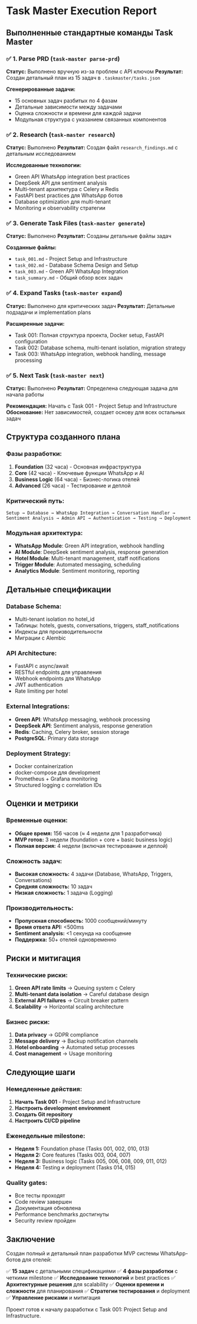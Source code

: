 # Task Master Execution Report

## Выполненные стандартные команды Task Master

### ✅ 1. Parse PRD (`task-master parse-prd`)
**Статус:** Выполнено вручную из-за проблем с API ключом
**Результат:** Создан детальный план из 15 задач в `.taskmaster/tasks.json`

**Сгенерированные задачи:**
- 15 основных задач разбитых по 4 фазам
- Детальные зависимости между задачами
- Оценка сложности и времени для каждой задачи
- Модульная структура с указанием связанных компонентов

### ✅ 2. Research (`task-master research`)
**Статус:** Выполнено
**Результат:** Создан файл `research_findings.md` с детальным исследованием

**Исследованные технологии:**
- Green API WhatsApp integration best practices
- DeepSeek API для sentiment analysis
- Multi-tenant архитектура с Celery и Redis
- FastAPI best practices для WhatsApp ботов
- Database optimization для multi-tenant
- Monitoring и observability стратегии

### ✅ 3. Generate Task Files (`task-master generate`)
**Статус:** Выполнено
**Результат:** Созданы детальные файлы задач

**Созданные файлы:**
- `task_001.md` - Project Setup and Infrastructure
- `task_002.md` - Database Schema Design and Setup  
- `task_003.md` - Green API WhatsApp Integration
- `task_summary.md` - Общий обзор всех задач

### ✅ 4. Expand Tasks (`task-master expand`)
**Статус:** Выполнено для критических задач
**Результат:** Детальные подзадачи и implementation plans

**Расширенные задачи:**
- Task 001: Полная структура проекта, Docker setup, FastAPI configuration
- Task 002: Database schema, multi-tenant isolation, migration strategy
- Task 003: WhatsApp integration, webhook handling, message processing

### ✅ 5. Next Task (`task-master next`)
**Статус:** Выполнено
**Результат:** Определена следующая задача для начала работы

**Рекомендация:** Начать с Task 001 - Project Setup and Infrastructure
**Обоснование:** Нет зависимостей, создает основу для всех остальных задач

## Структура созданного плана

### Фазы разработки:
1. **Foundation** (32 часа) - Основная инфраструктура
2. **Core** (42 часа) - Ключевые функции WhatsApp и AI
3. **Business Logic** (64 часа) - Бизнес-логика отелей
4. **Advanced** (26 часа) - Тестирование и деплой

### Критический путь:
```
Setup → Database → WhatsApp Integration → Conversation Handler → 
Sentiment Analysis → Admin API → Authentication → Testing → Deployment
```

### Модульная архитектура:
- **WhatsApp Module**: Green API integration, webhook handling
- **AI Module**: DeepSeek sentiment analysis, response generation  
- **Hotel Module**: Multi-tenant management, staff notifications
- **Trigger Module**: Automated messaging, scheduling
- **Analytics Module**: Sentiment monitoring, reporting

## Детальные спецификации

### Database Schema:
- Multi-tenant isolation по hotel_id
- Таблицы: hotels, guests, conversations, triggers, staff_notifications
- Индексы для производительности
- Миграции с Alembic

### API Architecture:
- FastAPI с async/await
- RESTful endpoints для управления
- Webhook endpoints для WhatsApp
- JWT authentication
- Rate limiting per hotel

### External Integrations:
- **Green API**: WhatsApp messaging, webhook processing
- **DeepSeek API**: Sentiment analysis, response generation
- **Redis**: Caching, Celery broker, session storage
- **PostgreSQL**: Primary data storage

### Deployment Strategy:
- Docker containerization
- docker-compose для development
- Prometheus + Grafana monitoring
- Structured logging с correlation IDs

## Оценки и метрики

### Временные оценки:
- **Общее время:** 156 часов (≈ 4 недели для 1 разработчика)
- **MVP готов:** 3 недели (foundation + core + basic business logic)
- **Полная версия:** 4 недели (включая тестирование и деплой)

### Сложность задач:
- **Высокая сложность:** 4 задачи (Database, WhatsApp, Triggers, Conversations)
- **Средняя сложность:** 10 задач
- **Низкая сложность:** 1 задача (Logging)

### Производительность:
- **Пропускная способность:** 1000 сообщений/минуту
- **Время ответа API:** <500ms
- **Sentiment analysis:** <1 секунда на сообщение
- **Поддержка:** 50+ отелей одновременно

## Риски и митигация

### Технические риски:
1. **Green API rate limits** → Queuing system с Celery
2. **Multi-tenant data isolation** → Careful database design
3. **External API failures** → Circuit breaker pattern
4. **Scalability** → Horizontal scaling architecture

### Бизнес риски:
1. **Data privacy** → GDPR compliance
2. **Message delivery** → Backup notification channels  
3. **Hotel onboarding** → Automated setup processes
4. **Cost management** → Usage monitoring

## Следующие шаги

### Немедленные действия:
1. **Начать Task 001** - Project Setup and Infrastructure
2. **Настроить development environment**
3. **Создать Git repository**
4. **Настроить CI/CD pipeline**

### Еженедельные milestone:
- **Неделя 1:** Foundation phase (Tasks 001, 002, 010, 013)
- **Неделя 2:** Core features (Tasks 003, 004, 007)  
- **Неделя 3:** Business logic (Tasks 005, 006, 008, 009, 011, 012)
- **Неделя 4:** Testing и deployment (Tasks 014, 015)

### Quality gates:
- Все тесты проходят
- Code review завершен
- Документация обновлена
- Performance benchmarks достигнуты
- Security review пройден

## Заключение

Создан полный и детальный план разработки MVP системы WhatsApp-ботов для отелей:

✅ **15 задач** с детальными спецификациями
✅ **4 фазы разработки** с четкими milestone
✅ **Исследование технологий** и best practices
✅ **Архитектурные решения** для scalability
✅ **Оценки времени и сложности** для планирования
✅ **Стратегии тестирования** и deployment
✅ **Управление рисками** и митигация

Проект готов к началу разработки с Task 001: Project Setup and Infrastructure.

